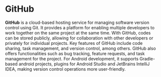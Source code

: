 # GitHub

**GitHub** is a cloud-based hosting service for managing software version control using Git. It provides a platform for enabling multiple developers to work together on the same project at the same time. With GitHub, codes can be stored publicly, allowing for collaboration with other developers or privately for individual projects. Key features of GitHub include code sharing, task management, and version control, among others. GitHub also offers functionalities such as bug tracking, feature requests, and task management for the project.
For Android development, it supports Gradle-based android projects, plugins for Android Studio and JetBrains IntelliJ IDEA, making version control operations more user-friendly.